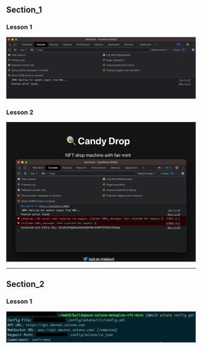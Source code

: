 ## Section_1

### Lesson 1

![Connect Phantom Wallet](progress-report/section-1/progress-report-section_1-lesson_1.png)

### Lesson 2

![Add Connect Phantom Wallet Button](progress-report/section-1/progress-report-section_1-lesson_2.png)

---

## Section_2

### Lesson 1

![Setup and Configure Solana](progress-report/section-2/progress-report-section_2-lesson_1.png)
